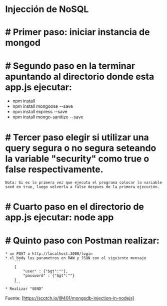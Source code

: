 # Injección de NoSQL

# # Primer paso: iniciar instancia de mongod

# # Segundo paso en la terminar apuntando al directorio donde esta app.js ejecutar: 
   * npm install
   * npm install mongoose --save
   * npm install express --save
   * npm install mongo-sanitize --save

# # Tercer paso elegir si utilizar una query segura o no segura seteando la variable "security" como true o false respectivamente. 
    Nota: Si es la primera vez que ejecuta el programa colocar la variable seed en true, luego volverla a false despues de la primera ejecución.

# # Cuarto paso en el directorio de app.js ejecutar: node app

# # Quinto paso con Postman realizar:
    * un POST a http://localhost:3000/login
    * el body los parametros en RAW y JSON con el siguiente mensaje
        ```
        {
            "user" : {"$gt":""},
            "password" : {"$gt":""}
        }
        ```
    * Realizar "SEND"

Fuente: [https://scotch.io/@401/mongodb-injection-in-nodejs] 